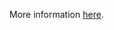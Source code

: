More information [here](https://docs.bridgecrew.io/docs/ensure-that-azure-cognitive-search-disables-public-network-access).
